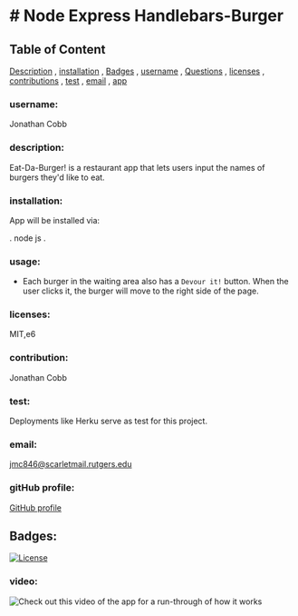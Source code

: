 # # Node Express Handlebars-Burger
  
## Table of Content

[Description](#Description)
    ,
[installation](#installation)
    ,
[Badges](#Badges)
    ,
[username](#username)
    ,
[Questions](#Questions)
    ,
[licenses](#licenses)
    ,
[contributions](#contributions)
    ,
[test](#test)
    ,
[email](#email)
    ,
[app](#app)
      
  
 ### username:
 Jonathan Cobb
  
    
  ### description:
  Eat-Da-Burger! is a restaurant app that lets users input the names of burgers they'd like to eat.
  
      
  ### installation:
 
App will be installed via:

. node js
.
  
  ### usage:
 * Each burger in the waiting area also has a `Devour it!` button. When the user clicks it, the burger will move to the right side of the page.

    
### licenses:
MIT,e6

    
### contribution:
Jonathan Cobb

    
### test:
Deployments like Herku serve as test for this project.

    
### email:
jmc846@scarletmail.rutgers.edu

### gitHub profile:
[GitHub profile](https://github.com)

## Badges:
[![License](https://poser.pugx.org/ali-irawan/xtra/license.svg)](https://poser.pugx.org/ali-irawan/xtra/license.svg)
    
### video:
![Check out this video of the app for a run-through of how it works](https://media.giphy.com/media/HpcERl5VtnpsYt1Wuc/giphy.gif)

